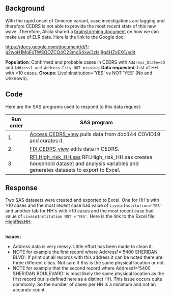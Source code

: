 ## Background 
With the rapid onset of Omicron variant, case investigations are lagging and therefore CEDRS is not able to provide the most recent stats of this new wave. Therefore, Alicia shared a [brainstorming document]() on how we can make use of ELR data. Here is the link to the Google doc:

https://docs.google.com/document/d/1-g2woH1MgEoTWSQOZCQ4O23moS4xwDzIsj8g4HZxEXE/edit

 
**Population**: Confirmed and probable cases in CEDRS with  `Address_State=CO` and `Address1 and Address_City NOT missing`.  **Data requested**: List of HH with >10 cases.  **Groups**: LiveInInstitution='YES' vs NOT 'YES' (No and Unknown). 


## Code
Here are the SAS programs used to respond to this data request:

|Run order|SAS program|
|---------|-----------|
|1.|[Access.CEDRS_view](../0.Universal/SAS%20code/Access.CEDRS_view.sas) pulls data from dbo144 COVID19 and curates it.|
|2.|[FIX.CEDRS_view](../0.Universal/SAS%20code/Fix.CEDRS_view.sas) edits data in CEDRS.|
|3.|[RFI.High_risk_HH.sas](./SAS/RFI.High_risk_HH.sas) RFI.High_risk_HH.sas creates household dataset and analysis variables and generates datasets to export to Excel.|


## Response
Two SAS datasets were created and exported to Excel. One for HH's with >10 cases and the most recent case had value of `LiveinInstitution='YES'` and another tab for HH's with >10 cases and the most recent case had value of `LiveinInstitution NOT ='YES'`.  Here is the link to the Excel file: [HighRiskHH](./Output%20data/HighRiskHH.xlsx).  



##
**Issues:**

* Address data is very messy. Little effort has been made to clean it. 
* NOTE for example the first record where Address1='5400 SHERIDAN BLVD'. If print out all records with this address it can be noted there are three different cities. Not sure if this is the same physical location or not.
* NOTE for example that the second record where Address1='5400 SHERIDAN BOULEVARD' is most likely the same physical location as the first record but is defined here as a distinct HH. This issue occurs quite commonly. So the number of cases per HH is a minimum and not an accurate count. 




